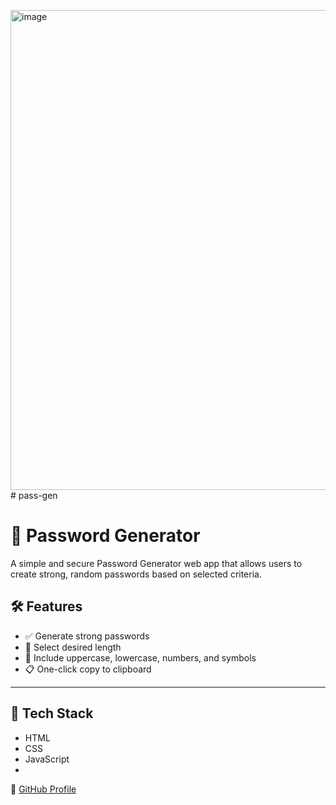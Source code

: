 <img width="1366" height="768" alt="image" src="https://github.com/user-attachments/assets/05f71b87-8ec9-4b1d-b371-b86eb601e8b8" /># pass-gen

# 🔐 Password Generator

A simple and secure Password Generator web app that allows users to create strong, random passwords based on selected criteria.

## 🛠️ Features

- ✅ Generate strong passwords
- 🔢 Select desired length
- 🔡 Include uppercase, lowercase, numbers, and symbols
- 📋 One-click copy to clipboard

---

## 🧰 Tech Stack

- HTML
- CSS
- JavaScript
- 
🔗 [GitHub Profile](https://github.com/shivangisri605)
